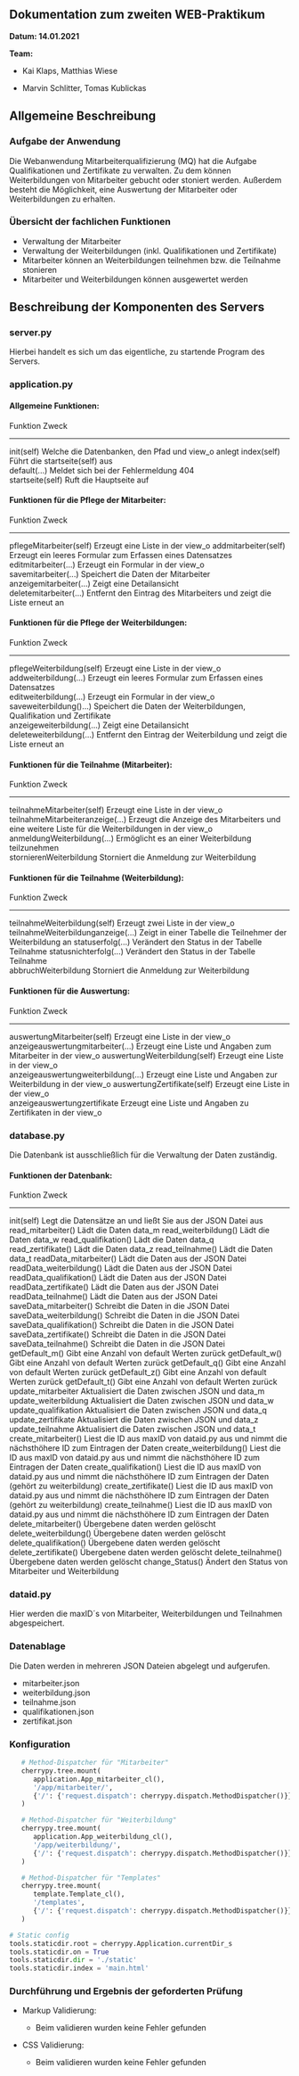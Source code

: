 ## Dokumentation zum zweiten WEB-Praktikum
__Datum: 14.01.2021__

__Team:__

- Kai Klaps, Matthias Wiese

- Marvin Schlitter, Tomas Kublickas

## Allgemeine Beschreibung

### Aufgabe der Anwendung
Die Webanwendung Mitarbeiterqualifizierung (MQ) hat die Aufgabe Qualifikationen und Zertifikate zu verwalten. Zu dem können Weiterbildungen von Mitarbeiter gebucht oder stoniert werden. Außerdem besteht die Möglichkeit, eine Auswertung der Mitarbeiter oder Weiterbildungen zu erhalten.

### Übersicht der fachlichen Funktionen
* Verwaltung der Mitarbeiter
* Verwaltung der Weiterbildungen (inkl. Qualifikationen und Zertifikate)
* Mitarbeiter können an Weiterbildungen teilnehmen bzw. die Teilnahme stonieren
* Mitarbeiter und Weiterbildungen können ausgewertet werden

## Beschreibung der Komponenten des Servers

### server.py

Hierbei handelt es sich um das eigentliche, zu startende Program des Servers.

### application.py

#### Allgemeine Funktionen:
Funktion            Zweck                                              
------------------- ---------------------------------------------------
init(self)          Welche die Datenbanken, den Pfad und view_o anlegt 
index(self)         Führt die startseite(self) aus                   
default(...)        Meldet sich bei der Fehlermeldung 404              
startseite(self)  	Ruft die Hauptseite auf 

#### Funktionen für die Pflege der Mitarbeiter:
Funktion                             Zweck                                                               
------------------------------------ --------------------------------------------------------------------
pflegeMitarbeiter(self)	             Erzeugt eine Liste in der view_o
addmitarbeiter(self)				 Erzeugt ein leeres Formular zum Erfassen eines Datensatzes                                    
editmitarbeiter(...)				 Erzeugt ein Formular in der view_o                                  
savemitarbeiter(...)   				 Speichert die Daten der Mitarbeiter                                 
anzeigemitarbeiter(...)		         Zeigt eine Detailansicht                                            
deletemitarbeiter(...)               Entfernt den Eintrag des Mitarbeiters und zeigt die Liste erneut an 

#### Funktionen für die Pflege der Weiterbildungen:
Funktion                                Zweck                                                                
--------------------------------------- ---------------------------------------------------------------------
pflegeWeiterbildung(self)               Erzeugt eine Liste in der view_o
addweiterbildung(...)                   Erzeugt ein leeres Formular zum Erfassen eines Datensatzes               
editweiterbildung(...)   				Erzeugt ein Formular in der view_o                                   
saveweiterbildung()...)    				Speichert die Daten der Weiterbildungen, Qualifikation und Zertifikate                              
anzeigeweiterbildung(...)     			Zeigt eine Detailansicht                                             
deleteweiterbildung(...)                Entfernt den Eintrag der Weiterbildung und zeigt die Liste erneut an 

#### Funktionen für die Teilnahme (Mitarbeiter):
Funktion                                  Zweck                                                                                             
----------------------------------------- --------------------------------------------------------------------------------------------------
teilnahmeMitarbeiter(self)             	  Erzeugt eine Liste in der view_o                                                                  
teilnahmeMitarbeiteranzeige(...)  		  Erzeugt die Anzeige des Mitarbeiters und eine weitere Liste für die Weiterbildungen in der view_o 
anmeldungWeiterbildung(...)    			  Ermöglicht es an einer Weiterbildung teilzunehmen                                                 
stornierenWeiterbildung                   Storniert die Anmeldung zur Weiterbildung                                                         

#### Funktionen für die Teilnahme (Weiterbildung):
Funktion                                   Zweck                                                      
------------------------------------------ -----------------------------------------------------------
teilnahmeWeiterbildung(self)               Erzeugt zwei Liste in der view_o                           
teilnahmeWeiterbildunganzeige(...)         Zeigt in einer Tabelle die Teilnehmer der Weiterbildung an 
statuserfolg(...)                          Verändert den Status in der Tabelle Teilnahme
statusnichterfolg(...)                     Verändert den Status in der Tabelle Teilnahme              
abbruchWeiterbildung                       Storniert die Anmeldung zur Weiterbildung                  

#### Funktionen für die Auswertung:
Funktion                              Zweck                                                        
------------------------------------- --------------------------------------------------------------
auswertungMitarbeiter(self)           Erzeugt eine Liste in der view_o                             
anzeigeauswertungmitarbeiter(...)     Erzeugt eine Liste und Angaben zum Mitarbeiter in der view_o 
auswertungWeiterbildung(self)         Erzeugt eine Liste in der view_o                             
anzeigeauswertungweiterbildung(...)   Erzeugt eine Liste und Angaben zur Weiterbildung in der view_o
auswertungZertifikate(self)           Erzeugt eine Liste in der view_o                             
anzeigeauswertungzertifikate		  Erzeugt eine Liste und Angaben zu Zertifikaten in der view_o

### database.py
Die Datenbank ist ausschließlich für die Verwaltung der Daten zuständig.

#### Funktionen der Datenbank:

Funktion                 Zweck                                                                                                  
------------------------ ----------------------------------
init(self)               Legt die Datensätze an und ließt Sie aus der JSON Datei aus
read_mitarbeiter()       Lädt die Daten data_m
read_weiterbildung()     Lädt die Daten data_w
read_qualifikation()     Lädt die Daten data_q                                         
read_zertifikate()       Lädt die Daten data_z
read_teilnahme()         Lädt die Daten data_t
readData_mitarbeiter()   Lädt die Daten aus der JSON Datei
readData_weiterbildung() Lädt die Daten aus der JSON Datei
readData_qualifikation() Lädt die Daten aus der JSON Datei                                         
readData_zertifikate()   Lädt die Daten aus der JSON Datei
readData_teilnahme()     Lädt die Daten aus der JSON Datei
saveData_mitarbeiter()	 Schreibt die Daten in die JSON Datei
saveData_weiterbildung() Schreibt die Daten in die JSON Datei
saveData_qualifikation() Schreibt die Daten in die JSON Datei
saveData_zertifikate()	 Schreibt die Daten in die JSON Datei
saveData_teilnahme()	 Schreibt die Daten in die JSON Datei                                                                                                     
getDefault_m()           Gibt eine Anzahl von default Werten zurück
getDefault_w()           Gibt eine Anzahl von default Werten zurück
getDefault_q()           Gibt eine Anzahl von default Werten zurück
getDefault_z()           Gibt eine Anzahl von default Werten zurück
getDefault_t()           Gibt eine Anzahl von default Werten zurück
update_mitarbeiter       Aktualisiert die Daten zwischen JSON und data_m
update_weiterbildung     Aktualisiert die Daten zwischen JSON und data_w
update_qualifikation     Aktualisiert die Daten zwischen JSON und data_q
update_zertifikate       Aktualisiert die Daten zwischen JSON und data_z
update_teilnahme         Aktualisiert die Daten zwischen JSON und data_t
create_mitarbeiter()     Liest die ID aus maxID von dataid.py aus und nimmt die nächsthöhere ID zum Eintragen der Daten
create_weiterbildung()   Liest die ID aus maxID von dataid.py aus und nimmt die nächsthöhere ID zum Eintragen der Daten
create_qualifikation()   Liest die ID aus maxID von dataid.py aus und nimmt die nächsthöhere ID zum Eintragen der Daten (gehört zu weiterbildung)
create_zertifikate()     Liest die ID aus maxID von dataid.py aus und nimmt die nächsthöhere ID zum Eintragen der Daten (gehört zu weiterbildung)
create_teilnahme()       Liest die ID aus maxID von dataid.py aus und nimmt die nächsthöhere ID zum Eintragen der Daten
delete_mitarbeiter()     Übergebene daten werden gelöscht
delete_weiterbildung()   Übergebene daten werden gelöscht
delete_qualifikation()   Übergebene daten werden gelöscht
delete_zertifikate()     Übergebene daten werden gelöscht
delete_teilnahme()       Übergebene daten werden gelöscht
change_Status()			 Ändert den Status von Mitarbeiter und Weiterbildung

### dataid.py

Hier werden die maxID´s von Mitarbeiter, Weiterbildungen und Teilnahmen abgespeichert.

### Datenablage
Die Daten werden in mehreren JSON Dateien abgelegt und aufgerufen.

* mitarbeiter.json
* weiterbildung.json
* teilnahme.json
* qualifikationen.json
* zertifikat.json

### Konfiguration
```python
   # Method-Dispatcher für "Mitarbeiter"
   cherrypy.tree.mount(
      application.App_mitarbeiter_cl(),
      '/app/mitarbeiter/',
      {'/': {'request.dispatch': cherrypy.dispatch.MethodDispatcher()}}
   )

   # Method-Dispatcher für "Weiterbildung"
   cherrypy.tree.mount(
      application.App_weiterbildung_cl(),
      '/app/weiterbildung/',
      {'/': {'request.dispatch': cherrypy.dispatch.MethodDispatcher()}}
   )       

   # Method-Dispatcher für "Templates"
   cherrypy.tree.mount(
      template.Template_cl(),
      '/templates',
      {'/': {'request.dispatch': cherrypy.dispatch.MethodDispatcher()}}
   )
```

```python
# Static config
tools.staticdir.root = cherrypy.Application.currentDir_s
tools.staticdir.on = True
tools.staticdir.dir = './static'
tools.staticdir.index = 'main.html'
```

### Durchführung und Ergebnis der geforderten Prüfung
- Markup Validierung:
	* Beim validieren wurden keine Fehler gefunden

- CSS Validierung:
	* Beim validieren wurden keine Fehler gefunden

